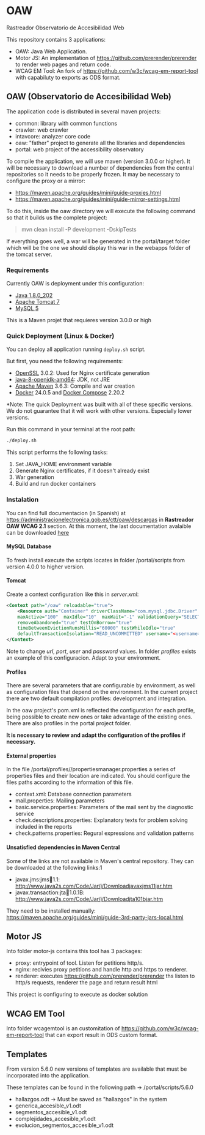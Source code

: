 # OAW
Rastreador Observatorio de Accesibilidad Web

This repository contains 3 applications:

* OAW: Java Web Application.
* Motor JS: An implementation of https://github.com/prerender/prerender to render web pages and return code.
* WCAG EM Tool: An fork of https://github.com/w3c/wcag-em-report-tool with capabiluty to exports as ODS format.

## OAW (Observatorio de Accesibilidad Web)

The application code is distributed in several maven projects:

* common: library with common functions
* crawler: web crawler
* intavcore: analyzer core code
* oaw: "father" project to generate all the libraries and dependencies
* portal: web project of the accessibility observatory

To compile the application, we will use maven (version 3.0.0 or higher). It will be necessary to download a number of dependencies from the central repositories so it needs to be properly frozen. It may be necessary to configure the proxy or a mirror:

* https://maven.apache.org/guides/mini/guide-proxies.html
* https://maven.apache.org/guides/mini/guide-mirror-settings.html

To do this, inside the oaw directory we will execute the following command so that it builds us the complete project:

>	mvn clean install -P development -DskipTests

If everything goes well, a war will be generated in the portal/target folder which will be the one we should display this war in the webapps folder of the tomcat server. 

### Requirements

Currently OAW is deployment under this configuration:

* [Java 1.8.0_202](https://www.oracle.com/es/java/technologies/javase/javase8-archive-downloads.html) 
* [Apache Tomcat 7](https://tomcat.apache.org/tomcat-7.0-doc/)
* [MySQL 5](https://dev.mysql.com/doc/relnotes/mysql/5.7/en/news-5-7-21.html)

This is a Maven projet that requieres version 3.0.0 or high

### Quick Deployment (Linux & Docker)

You can deploy all application running `deploy.sh` script.

But first, you need the following requirements:

* [OpenSSL](https://www.openssl.org/) 3.0.2: Used for Nginx certificate generation
* [java-8-openjdk-amd64](https://www.oracle.com/es/java/technologies/javase/javase8-archive-downloads.html): JDK, not JRE
* [Apache Maven](https://maven.apache.org/what-is-maven.html) 3.6.3: Compile and war creation
* [Docker](https://docs.docker.com/get-started/overview/) 24.0.5 and [Docker Compose](https://docs.docker.com/compose/) 2.20.2

*Note: The quick Deployment was built with all of these specific versions. We do not guarantee that it will work with other versions. Especially lower versions.

Run this command in your terminal at the root path:

```bash
./deploy.sh
```

This script performs the following tasks:

1. Set JAVA_HOME environment variable
2. Generate Nginx certificates, if it doesn't already exist
3. War generation
4. Build and run docker containers

### Instalation

You can find full documentacion (in Spanish) at https://administracionelectronica.gob.es/ctt/oaw/descargas in __Rastreador OAW WCAG 2.1__ section. At this moment, the last documentation avalaible can be downloaded [here](https://administracionelectronica.gob.es/ctt/resources/Soluciones/2431/Descargas/Liberacion-codigo-OAW---MAETD-v5-0-4.zip?idIniciativa=2431&idElemento=19053)

#### MySQL Database

To fresh install execute the scripts locates in folder /portal/scripts from version 4.0.0 to higher version.

#### Tomcat

Create a context configuration like this in *server.xml*:
```xml
<Context path="/oaw" reloadable="true">
    <Resource auth="Container" driverClassName="com.mysql.jdbc.Driver" type="javax.sql.DataSource" name="jdbc/oaw" url="jdbc:mysql://<server>:<port>/<schema>"
    maxActive="100"  maxIdle="10"  maxWait="-1" validationQuery="SELECT 1 as dbcp_connection_test"
    removeAbandoned="true" testOnBorrow="true"
    timeBetweenEvictionRunsMillis="60000" testWhileIdle="true"                                         
    defaultTransactionIsolation="READ_UNCOMMITTED" username="<username>" password="<password>"/>
</Context>
```
Note to change *url*, *port*, *user* and *password* values. In folder *profiles* exists an example of this configuracion. Adapt to your environment.


#### Profiles

There are several parameters that are configurable by environment, as well as configuration files that depend on the environment. In the current project there are two default compilation profiles: development and integration. 

In the oaw project's pom.xml is reflected the configuration for each profile, being possible to create new ones or take advantage of the existing ones. There are also profiles in the portal project folder. 

__It is necessary to review and adapt the configuration of the profiles if necessary.__

#### External properties

In the file /portal/profiles/<profile>/propertiesmanager.properties a series of properties files and their location are indicated. You should configure the files paths according to the information of this file.

* context.xml: Database connection parameters
* mail.properties: Mailing parameters
* basic.service.properties: Parameters of the mail sent by the diagnostic service
* check.descriptions.properties: Explanatory texts for problem solving included in the reports
* check.patterns.properties: Regural expressions and validation patterns


#### Unsatisfied dependencies  in Maven Central

Some of the links are not available in Maven's central repository. They can be downloaded at the following links:1

* javax.jms:jms:jar:1.1: http://www.java2s.com/Code/Jar/j/Downloadjavaxjms11jar.htm
* javax.transaction:jta:jar:1.0.1B: http://www.java2s.com/Code/Jar/j/Downloadjta101bjar.htm

They need to be installed manually: https://maven.apache.org/guides/mini/guide-3rd-party-jars-local.html 

## Motor JS

Into folder motor-js contains this tool has 3 packages:

* proxy: entrypoint of tool. Listen for petitions http/s.
* nginx: recivies proxy petitions and handle http and https to renderer.
* renderer: executes https://github.com/prerender/prerender ths listen to http/s requests, renderer the page and return result html

This project is configuring to execute as docker solution

## WCAG EM Tool

Into folder wcagemtool is an customitation of https://github.com/w3c/wcag-em-report-tool that can export result in ODS custom format.

## Templates

From version 5.6.0 new versions of templates are available that must be incorporated into the application. 

These templates can be found in the following path -> /portal/scripts/5.6.0

* hallazgos.odt -> Must be saved as "hallazgos" in the system
* generica_accesible_v1.odt
* segmentos_accesible_v1.odt
* complejidades_accesible_v1.odt
* evolucion_segmentos_accesible_v1.odt
